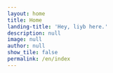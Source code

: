 ```yaml
---
layout: home
title: Home
landing-title: 'Hey, liyb here.'
description: null
image: null
author: null
show_tile: false
permalink: /en/index
---
```



